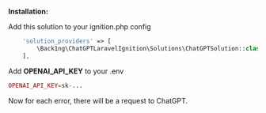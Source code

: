 <b>Installation:</b><br>

Add this solution to your ignition.php config
```php
    'solution_providers' => [
        \Back1ng\ChatGPTLaravelIgnition\Solutions\ChatGPTSolution::class,
    ],
```

Add <b>OPENAI_API_KEY</b> to your .env
```php
OPENAI_API_KEY=sk-...
```

Now for each error, there will be a request to ChatGPT.